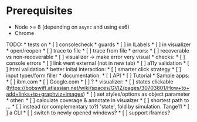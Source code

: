 # Prerequisites

* Node >= 8 (depending on `async` and using es6)
* Chrome




TODO:
    * tests on
        * [ ] consolecheck
    * guards
        * [ ] in ILabels
        * [ ] in visualizer
    * open/reopen
        * [ ] trace to file
        * [ ] trace from file
    * errors:
        * [ ] recoverable vs non-recoverable
        * [ ] visualizer -> make error very visual
    * checks:
        * [ ] console errors
        * [ ] link went external (not in new tab)
        * [ ] a11y validation
        * [ ] html validation
    * better inital interaction:
        * [ ] smarter click strategy
        * [ ] input typer/form filler
    * documentation:
        * [ ] API
        * [ ] Tutorial
    * Sample apps:
        * [ ] ibm.com
        * [ ] Google.com
        * [ ] ?
    * visualizer:
        * [ ] states clickable (https://bobswift.atlassian.net/wiki/spaces/GVIZ/pages/30703801/How+to+add+links+to+graphviz+images)
        * [ ] set styles/options as object parameter
    * other:
        * [ ] calculate coverage & annotate in visualzer
        * [ ] shortest path to ...
        * [ ] instead (or complementary to?) 'state', fold by simulation. Tange11
        * [ ] a CLI
        * [ ] switch to newly opened windows?
        * [ ] support iframes?

